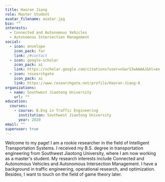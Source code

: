 ```yaml
---
title: Haoran Jiang
role: Master Student
avatar_filename: avatar.jpg
bio: ""
interests:
  - Connected and Autonomous Vehicles
  - Autonomous Intersection Management
social:
  - icon: envelope
    icon_pack: far
    link: /#contact
  - icon: google-scholar
    icon_pack: ai
    link: https://scholar.google.com/citations?user=nGwrS3wAAAAJ&hl=en
  - icon: researchgate
    icon_pack: ai
    link: https://www.researchgate.net/profile/Haoran-Jiang-8
organizations:
  - name: Southwest Jiaotong University
    url: ""
education:
  courses:
    - course: B.Eng in Traffic Engineering
      institution: Southwest Jiaotong University
      year: 2020
email: ""
superuser: true
---
```

Welcome to my page! I am a rookie researcher in the field of Intelligent Transportation Systems. I received my B.S. degree in transportation engineering from Southwest Jiaotong University, where I am now working as a master's student. My research interests include Connected and Autonomous Vehicles and Autonomous Intersection Management. I have a background in traffic engineering, operational research, and optimization. Besides, I want to touch on the field of game theory later.
